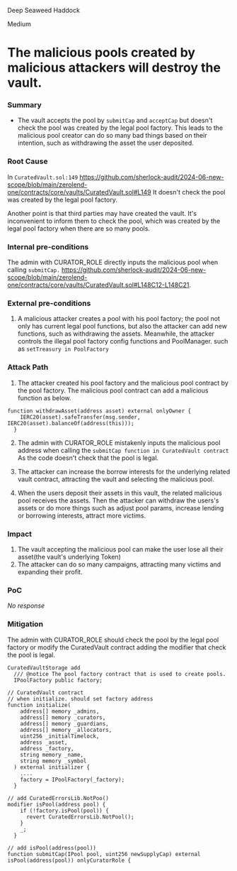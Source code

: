 Deep Seaweed Haddock

Medium

# The malicious pools created by malicious attackers will destroy the vault.

### Summary

- The vault accepts the pool by `submitCap` and  `acceptCap`  but doesn't check the pool was created by the  legal pool factory. This leads to the malicious pool creator can do so many bad things based on their intention, such as withdrawing the asset the user deposited.

### Root Cause

In `CuratedVault.sol:149` https://github.com/sherlock-audit/2024-06-new-scope/blob/main/zerolend-one/contracts/core/vaults/CuratedVault.sol#L149
It doesn't check the pool was created by the legal pool factory.

Another point is that third parties may have created the vault. It's inconvenient to inform them to check the pool, which was created by the legal pool factory when there are so many pools. 


### Internal pre-conditions

The  admin with  CURATOR_ROLE directly inputs the malicious pool when calling `submitCap.`  https://github.com/sherlock-audit/2024-06-new-scope/blob/main/zerolend-one/contracts/core/vaults/CuratedVault.sol#L148C12-L148C21. 

### External pre-conditions

1. A malicious attacker creates a pool with his pool factory; the pool not only has current legal pool functions, but also the attacker can add new functions, such as withdrawing the assets. Meanwhile, the attacker controls the illegal pool factory config functions and PoolManager. such as `setTreasury in PoolFactory`

### Attack Path

1. The attacker created his pool factory and the malicious pool contract by the pool factory.  The malicious pool contract can add a malicious function as below.
```solidity
function withdrawAsset(address asset) external onlyOwner {
    IERC20(asset).safeTransfer(msg.sender, IERC20(asset).balanceOf(address(this)));
  }
```

2. The admin with  CURATOR_ROLE mistakenly inputs the malicious pool address when calling the `submitCap function in CuratedVault contract` As the code doesn't check that the pool is legal. 

3. The attacker can increase the borrow interests for the underlying related vault contract, attracting the vault and selecting the malicious pool.

4. When the users deposit their assets in this vault, the related malicious pool receives the assets. Then the attacker can withdraw the users's assets or do more things such as adjust pool params, increase lending or borrowing interests, attract more victims.




### Impact

1. The vault accepting the malicious pool can make the user lose all their asset(the vault's underlying Token)
2. The attacker can do so many campaigns, attracting many victims and expanding their profit.

### PoC

_No response_

### Mitigation

The  admin with  CURATOR_ROLE should check the pool by the legal pool factory or modify the CuratedVault contract adding the modifier that check the pool is legal.

```solidity
CuratedVaultStorage add 
  /// @notice The pool factory contract that is used to create pools.
  IPoolFactory public factory;

// CuratedVault contract 
// when initialize. should set factory address
function initialize(
    address[] memory _admins,
    address[] memory _curators,
    address[] memory _guardians,
    address[] memory _allocators,
    uint256 _initialTimelock,
    address _asset,
    address _factory,
    string memory _name,
    string memory _symbol
  ) external initializer {
    .... 
    factory = IPoolFactory(_factory);
  }

// add CuratedErrorsLib.NotPoo()
modifier isPool(address pool) {
    if (!factory.isPool(pool)) {
      revert CuratedErrorsLib.NotPool();
    }
    _;
  }

// add isPool(address(pool)) 
function submitCap(IPool pool, uint256 newSupplyCap) external isPool(address(pool)) onlyCuratorRole {
```

